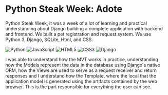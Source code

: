 # Python Steak Week: Adote

Python Steak Week, it was a week of a lot of learning and practical understanding about Django building a complete application with backend and frontend. We built a pet registration and request system. We use Python 3, Django, SQLite, Html, and CSS.

![Python](https://img.shields.io/badge/python-3670A0?style=for-the-badge&logo=python&logoColor=ffdd54)
![JavaScript](https://img.shields.io/badge/javascript-%23323330.svg?style=for-the-badge&logo=javascript&logoColor=%23F7DF1E) 
![HTML5](https://img.shields.io/badge/html5-%23E34F26.svg?style=for-the-badge&logo=html5&logoColor=white) 
![CSS3](https://img.shields.io/badge/css3-%231572B6.svg?style=for-the-badge&logo=css3&logoColor=white) 
![Django](https://img.shields.io/badge/Django-092E20?style=for-the-badge&logo=django&logoColor=white)

I was able to understand how the MVT works in practice, understanding how the Models represent the data in the database using Django's native ORM, how the Views are used to serve as a request receiver and return responses and I understand how the Template, where the local that the application model is generated using the artifacts contained by the web browser. This is the part responsible for everything the user can see.
